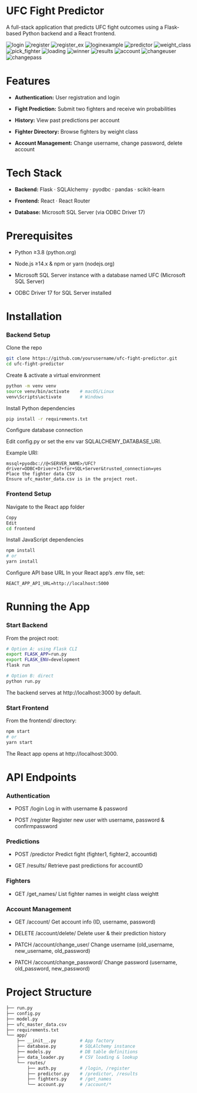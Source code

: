 # UFC Fight Predictor
A full-stack application that predicts UFC fight outcomes using a Flask-based Python backend and a React frontend.

![login](https://github.com/user-attachments/assets/6a6218d1-fead-41f0-8940-a21cc0b00b1e)
![register](https://github.com/user-attachments/assets/14aad096-5aa7-4539-a8e9-77d495b455b9)
![register_ex](https://github.com/user-attachments/assets/e968b5f8-321e-456f-9008-23cac98c1674)
![loginexample](https://github.com/user-attachments/assets/68a5a1c4-08dc-4cb3-a1e3-91e323f54487)
![predictor](https://github.com/user-attachments/assets/4f158705-2e70-4d6c-8fe0-3b39f3d0e348)
![weight_class](https://github.com/user-attachments/assets/582b2319-ed9e-4e14-b203-398caa93be46)
![pick_fighter](https://github.com/user-attachments/assets/b31aa219-12b7-4418-acf4-ec7bc695f7ad)
![loading](https://github.com/user-attachments/assets/79b32ef5-9025-45df-97f5-5ffc6cb01ffc)
![winner](https://github.com/user-attachments/assets/f5ecc739-a73e-4371-91ac-28becc6377b3)
![results](https://github.com/user-attachments/assets/0629c17c-9fd7-4715-be43-9c5c25d553f5)
![account](https://github.com/user-attachments/assets/309d4024-61e7-4fc3-a51f-c6c648e200e4")
![changeuser](https://github.com/user-attachments/assets/acbf9327-0e39-4ccb-98c3-a43bfa89e1c9)
![changepass](https://github.com/user-attachments/assets/f8295433-7eb7-43f7-9c4a-5c4b9dfc6a59)

# Features
- **Authentication:** User registration and login

- **Fight Prediction:** Submit two fighters and receive win probabilities

- **History:** View past predictions per account

- **Fighter Directory:** Browse fighters by weight class

- **Account Management:** Change username, change password, delete account

# Tech Stack
- **Backend:** Flask · SQLAlchemy · pyodbc · pandas · scikit-learn

- **Frontend:** React · React Router

- **Database:** Microsoft SQL Server (via ODBC Driver 17)

# Prerequisites
- Python ≥3.8 (python.org)

- Node.js ≥14.x & npm or yarn (nodejs.org)

- Microsoft SQL Server instance with a database named UFC (Microsoft SQL Server)

- ODBC Driver 17 for SQL Server installed

# Installation

### Backend Setup

Clone the repo

```bash
git clone https://github.com/yourusername/ufc-fight-predictor.git
cd ufc-fight-predictor
```

Create & activate a virtual environment

```bash
python -m venv venv
source venv/bin/activate    # macOS/Linux
venv\Scripts\activate       # Windows
```

Install Python dependencies

```bash
pip install -r requirements.txt
```

Configure database connection

Edit config.py or set the env var SQLALCHEMY_DATABASE_URI.

Example URI:

```pgsql
mssql+pyodbc://@<SERVER_NAME>/UFC?driver=ODBC+Driver+17+for+SQL+Server&trusted_connection=yes
Place the fighter data CSV
Ensure ufc_master_data.csv is in the project root.
```

### Frontend Setup

Navigate to the React app folder

```bash
Copy
Edit
cd frontend
```

Install JavaScript dependencies

```bash
npm install
# or
yarn install
```

Configure API base URL
In your React app’s .env file, set:
```
REACT_APP_API_URL=http://localhost:5000
```

# Running the App

### Start Backend

From the project root:

```bash
# Option A: using Flask CLI
export FLASK_APP=run.py
export FLASK_ENV=development
flask run

# Option B: direct
python run.py
```

The backend serves at http://localhost:3000 by default.

### Start Frontend

From the frontend/ directory:

```bash
npm start
# or
yarn start
```

The React app opens at http://localhost:3000.

# API Endpoints
### Authentication
- POST	/login	Log in with username & password

- POST	/register	Register new user with username, password & confirmpassword

### Predictions
- POST	/predictor	Predict fight (fighter1, fighter2, accountid)
  
- GET	/results/<accountID>	Retrieve past predictions for accountID

### Fighters
- GET	/get_names/<weightt>	List fighter names in weight class weightt

### Account Management
- GET	/account/<accountID>	Get account info (ID, username, password)
  
- DELETE	/account/delete/<accountID>	Delete user & their prediction history
  
- PATCH	/account/change_user/<accountID>	Change username (old_username, new_username, old_password)
  
- PATCH	/account/change_password/<accountID>	Change password (username, old_password, new_password)

# Project Structure
```bash
├── run.py
├── config.py
├── model.py
├── ufc_master_data.csv
├── requirements.txt
└── app/
    ├── __init__.py         # App factory
    ├── database.py         # SQLAlchemy instance
    ├── models.py           # DB table definitions
    ├── data_loader.py      # CSV loading & lookup
    └── routes/
        ├── auth.py         # /login, /register
        ├── predictor.py    # /predictor, /results
        ├── fighters.py     # /get_names
        └── account.py      # /account/*
```
